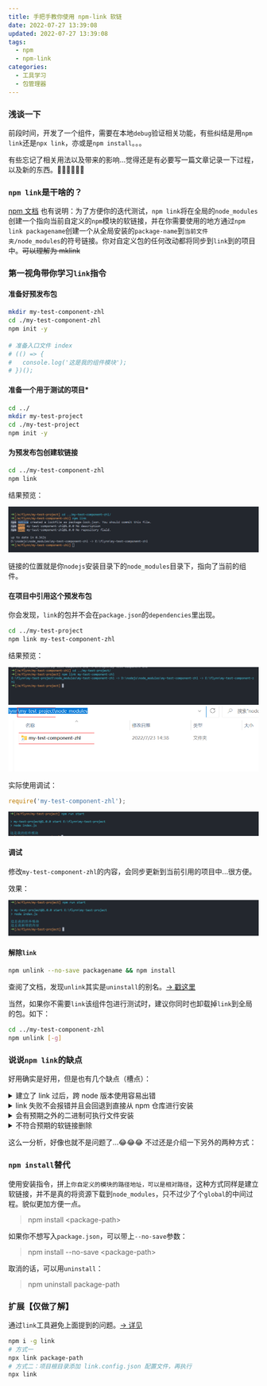 ```yaml
---
title: 手把手教你使用 npm-link 软链
date: 2022-07-27 13:39:08
updated: 2022-07-27 13:39:08
tags:
  - npm
  - npm-link
categories:
  - 工具学习
  - 包管理器
---
```


### 浅谈一下

前段时间，开发了一个组件，需要在本地`debug`验证相关功能，有些纠结是用`npm link`还是`npx link`，亦或是`npm install`。。。

有些忘记了相关用法以及带来的影响...觉得还是有必要写一篇文章记录一下过程，以及新的东西。😮‍💨😮‍💨😮‍💨

### `npm link`是干啥的？

[npm 文档](https://docs.npmjs.com/cli/v7/commands/npm-link) 也有说明：为了方便你的迭代测试，`npm link`将在全局的`node_modules`创建一个指向当前自定义的`npm`模块的软链接，并在你需要使用的地方通过`npm link packagename`创建一个从全局安装的`package-name`到`当前文件夹/node_modules`的符号链接。你对自定义包的任何改动都将同步到`link`到的项目中。~~可以理解为 mklink~~

<!-- more -->

### 第一视角带你学习`link`指令

#### 准备好预发布包

```bash
mkdir my-test-component-zhl
cd ./my-test-component-zhl
npm init -y

# 准备入口文件 index
# (() => {
#   console.log('这是我的组件模块');
# })();
```

#### 准备一个用于测试的项目\*

```bash
cd ../
mkdir my-test-project
cd ./my-test-project
npm init -y
```

#### 为预发布包创建软链接

```bash
cd ../my-test-component-zhl
npm link
```

结果预览：

[![npm-link-p1](/images/tools/npm-link/p1.png)](/images/tools/npm-link/p1.png)

链接的位置就是你`nodejs`安装目录下的`node_modules`目录下，指向了当前的组件。

#### 在项目中引用这个预发布包

你会发现，`link`的包并不会在`package.json`的`dependencies`里出现。

```bash
cd ../my-test-project
npm link my-test-component-zhl
```

结果预览：

[![npm-link-p2](/images/tools/npm-link/p2.png)](/images/tools/npm-link/p2.png)
[![npm-link-p3](/images/tools/npm-link/p3.png)](/images/tools/npm-link/p3.png)

实际使用调试：

```javascript
require('my-test-component-zhl');
```

[![npm-link-p4](/images/tools/npm-link/p4.png)](/images/tools/npm-link/p4.png)

#### 调试

修改`my-test-component-zhl`的内容，会同步更新到当前引用的项目中...很方便。

效果：

[![npm-link-p5](/images/tools/npm-link/p5.png)](/images/tools/npm-link/p5.png)

#### 解除`link`

```bash
npm unlink --no-save packagename && npm install
```

查阅了文档，发现`unlink`其实是`uninstall`的别名。[-> 戳这里](https://docs.npmjs.com/cli/v7/commands/npm-uninstall)

当然，如果你不需要`link`该组件包进行测试时，建议你同时也卸载掉`link`到全局的包。如下：

```bash
cd ../my-test-component-zhl
npm unlink [-g]
```

### 说说`npm link`的缺点

好用确实是好用，但是也有几个缺点（槽点）：

<details>
<summary>建立了 link 过后，跨 node 版本使用容易出错</summary>

其实这个在我本机上没有遇到，前面测试的时候，细心的伙伴可能也发现了，`link`的`global`地址并没有带`node`版本信息（并不是在`nvm/nodeversion/node_modules`下，意味着我换一个`node`的版本，软链接仍然是存在且有效的。😮‍💨😮‍💨😮‍💨 如何做到的？~~小伙伴可以自己验证一下是否可行~~

配置`npm`的全局安装位置：

> npm config set prefix xxx

</details>

<details>
<summary>link 失败不会报错并且会回退到直接从 npm 仓库进行安装</summary>

这个确实，如果`link`本地预发布包失败，`npm`会全局安装一个你`link 的 packagename`包，然后再建立软链接，如果`npm-registry`仓库也没有这个包，才会抛异常。💀💀💀 ~~潜在问题，不容易发现，当然你可以通过为自己模块添加私有前缀避免这一问题~~

</details>

<details>
<summary>会有预期之外的二进制可执行文件安装</summary>

`通过 npm uninstall -g packagename`可以同时卸载全局包和它的二进制执行文件。那么根据`unlink`是`uninstall`的别名，可以很容易推出另外一个等价指令：

> npm unlink \[-g\]

</details>

<details>
<summary>不符合预期的软链接删除</summary>

每一次的`npm link`，都是一次**重新建立软链接**的过程，这个过程会取消之前已经链接的包。

如果你想同时保留多个包的软链接，记得同时`link`多个：

> npm link ../packageA ../packageB

</details>

这么一分析，好像也就不是问题了...😂😂😂 不过还是介绍一下另外的两种方式：

### `npm install`替代

使用安装指令，拼上`你自定义的模块的路径地址，可以是相对路径`，这种方式同样是建立软链接，并不是真的将资源下载到`node_modules`，只不过少了个`global`的中间过程。貌似更加方便一点。

> npm install \<package-path\>

如果你不想写入`package.json`，可以带上`--no-save`参数：

> npm install --no-save \<package-path\>

取消的话，可以用`uninstall`：

> npm uninstall package-path

### 扩展【仅做了解】

通过`link`工具避免上面提到的问题。[-> 详见](https://github.com/privatenumber/link)

```bash
npm i -g link
# 方式一
npx link package-path
# 方式二：项目根目录添加 link.config.json 配置文件，再执行
npx link
```
